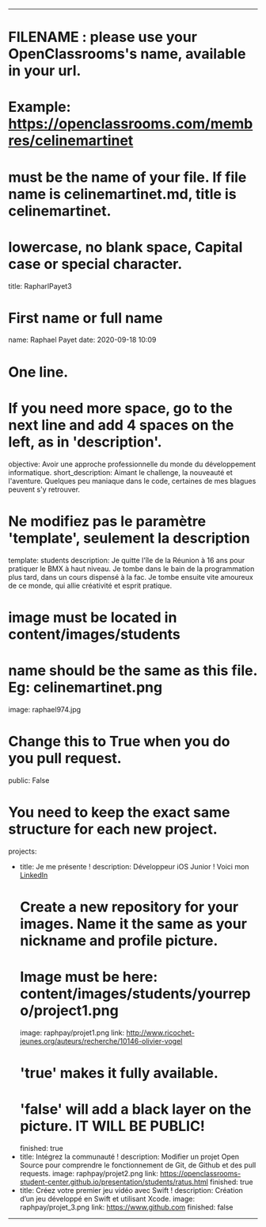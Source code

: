 ---

# FILENAME : please use your OpenClassrooms's name, available in your url.
# Example: https://openclassrooms.com/membres/celinemartinet
# must be the name of your file. If file name is celinemartinet.md, title is celinemartinet.
# lowercase, no blank space, Capital case or special character.
title: RapharlPayet3

# First name or full name
name: Raphael Payet
date: 2020-09-18 10:09

# One line.
# If you need more space, go to the next line and add 4 spaces on the left, as in 'description'.
objective: Avoir une approche professionnelle du monde du développement informatique.
short_description: Aimant le challenge, la nouveauté et l'aventure. Quelques peu maniaque dans le code, certaines de mes blagues peuvent s'y retrouver.

# Ne modifiez pas le paramètre 'template', seulement la description
template: students
description:
Je quitte l'île de la Réunion à 16 ans pour pratiquer le BMX à haut niveau. Je tombe dans le bain de la programmation plus tard, dans un cours dispensé à la fac. Je tombe ensuite vite amoureux de ce monde, qui allie créativité et esprit pratique.

# image must be located in content/images/students
# name should be the same as this file. Eg: celinemartinet.png
image: raphael974.jpg

# Change this to True when you do you pull request.
public: False

# You need to keep the exact same structure for each new project.
projects:
  - title: Je me présente !
    description: Développeur iOS Junior ! Voici mon [LinkedIn](https://www.linkedin.com/in/raphael-payet/)
    # Create a new repository for your images. Name it the same as your nickname and profile picture.
    # Image must be here: content/images/students/yourrepo/project1.png
    image: raphpay/projet1.png
    link: http://www.ricochet-jeunes.org/auteurs/recherche/10146-olivier-vogel
    # 'true' makes it fully available.
    # 'false' will add a black layer on the picture. IT WILL BE PUBLIC!
    finished: true
  - title: Intégrez la communauté !
    description: Modifier un projet Open Source pour comprendre le fonctionnement de Git, de Github et des pull requests. 
    image: raphpay/projet2.png
    link: https://openclassrooms-student-center.github.io/presentation/students/ratus.html
    finished: true
  - title: Créez votre premier jeu vidéo avec Swift !
    description: Création d’un jeu développé en Swift et utilisant Xcode.
    image: raphpay/projet_3.png
    link: https://www.github.com
    finished: false
---